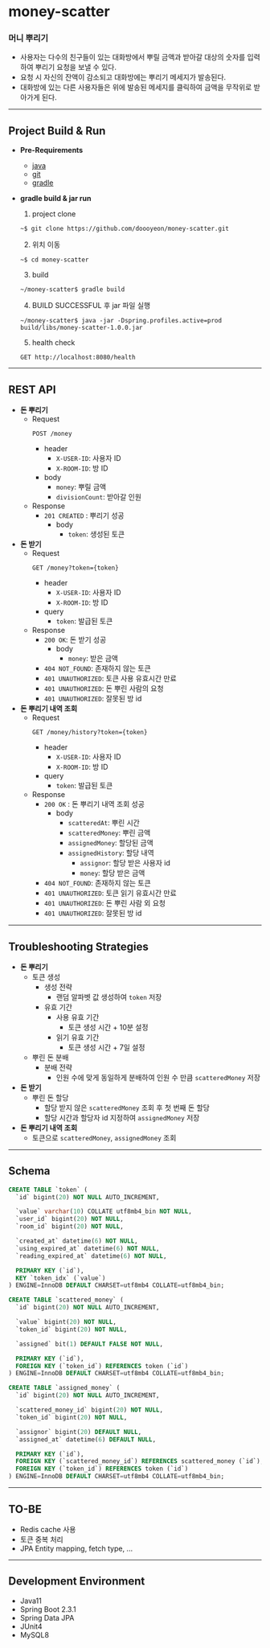 # money-scatter

### 머니 뿌리기
- 사용자는 다수의 친구들이 있는 대화방에서 뿌릴 금액과 받아갈 대상의 숫자를
입력하여 뿌리기 요청을 보낼 수 있다.
- 요청 시 자신의 잔액이 감소되고 대화방에는 뿌리기 메세지가 발송된다.
- 대화방에 있는 다른 사용자들은 위에 발송된 메세지를 클릭하여 금액을 무작위로
받아가게 된다.

---

## Project Build & Run
- **Pre-Requirements**
    - [java](https://www.oracle.com/technetwork/java/javase/downloads/jdk8-downloads-2133151.html)
    - [git](https://git-scm.com/downloads)
    - [gradle](https://gradle.org/install/)

- **gradle build & jar run**
    1. project clone
    ```
    ~$ git clone https://github.com/doooyeon/money-scatter.git 
    ```
    2. 위치 이동
    ```
    ~$ cd money-scatter
    ```
    3. build
    ```
    ~/money-scatter$ gradle build
    ```
    4. BUILD SUCCESSFUL 후 jar 파일 실행
    ```
  ~/money-scatter$ java -jar -Dspring.profiles.active=prod build/libs/money-scatter-1.0.0.jar
    ```
    5. health check
    ```
    GET http://localhost:8080/health
    ```

---

## REST API
- **돈 뿌리기**
    - Request
        ```
        POST /money
        ```
        - header
            - `X-USER-ID`: 사용자 ID
            - `X-ROOM-ID`: 방 ID
        - body
            - `money`: 뿌릴 금액
            - `divisionCount`: 받아갈 인원
    - Response
        - `201 CREATED` : 뿌리기 성공
            - body
                - `token`: 생성된 토큰
- **돈 받기**
    - Request
        ```
        GET /money?token={token}
        ```
        - header
            - `X-USER-ID`: 사용자 ID
            - `X-ROOM-ID`: 방 ID
        - query
            - `token`: 발급된 토큰
    - Response
        - `200 OK`: 돈 받기 성공
            - body
                - `money`: 받은 금액
        - `404 NOT_FOUND`: 존재하지 않는 토큰
        - `401 UNAUTHORIZED`: 토큰 사용 유효시간 만료
        - `401 UNAUTHORIZED`: 돈 뿌린 사람의 요청
        - `401 UNAUTHORIZED`: 잘못된 방 id
- **돈 뿌리기 내역 조회**
    - Request
        ```
        GET /money/history?token={token}
        ```
        - header
            - `X-USER-ID`: 사용자 ID
            - `X-ROOM-ID`: 방 ID
        - query
            - `token`: 발급된 토큰
    - Response
        - `200 OK` : 돈 뿌리기 내역 조회 성공
            - body
                - `scatteredAt`: 뿌린 시간
                - `scatteredMoney`: 뿌린 금액
                - `assignedMoney`: 할당된 금액
                - `assignedHistory`: 할당 내역
                    - `assignor`: 할당 받은 사용자 id
                    - `money`: 할당 받은 금액
        - `404 NOT_FOUND`: 존재하지 않는 토큰
        - `401 UNAUTHORIZED`: 토큰 읽기 유효시간 만료
        - `401 UNAUTHORIZED`: 돈 뿌린 사람 외 요청
        - `401 UNAUTHORIZED`: 잘못된 방 id

---

## Troubleshooting Strategies
- **돈 뿌리기**
    - 토큰 생성
        - 생성 전략
            - 랜덤 알파벳 값 생성하여 `token` 저장 
        - 유효 기간
            - 사용 유효 기간
                - 토큰 생성 시간 + 10분 설정
            - 읽기 유효 기간
                - 토큰 생성 시간 + 7일 설정
    - 뿌린 돈 분배
        - 분배 전략
            - 인원 수에 맞게 동일하게 분배하여 인원 수 만큼 `scatteredMoney` 저장
- **돈 받기**
    - 뿌린 돈 할당
        - 할당 받지 않은 `scatteredMoney` 조회 후 첫 번째 돈 할당
        - 할당 시간과 할당자 id 지정하여 `assignedMoney` 저장
- **돈 뿌리기 내역 조회**
    - 토큰으로 `scatteredMoney`, `assignedMoney` 조회

---

## Schema
```sql
CREATE TABLE `token` (
  `id` bigint(20) NOT NULL AUTO_INCREMENT,

  `value` varchar(10) COLLATE utf8mb4_bin NOT NULL,
  `user_id` bigint(20) NOT NULL,
  `room_id` bigint(20) NOT NULL,

  `created_at` datetime(6) NOT NULL,
  `using_expired_at` datetime(6) NOT NULL,
  `reading_expired_at` datetime(6) NOT NULL,

  PRIMARY KEY (`id`),
  KEY `token_idx` (`value`)
) ENGINE=InnoDB DEFAULT CHARSET=utf8mb4 COLLATE=utf8mb4_bin;

CREATE TABLE `scattered_money` (
  `id` bigint(20) NOT NULL AUTO_INCREMENT,

  `value` bigint(20) NOT NULL,
  `token_id` bigint(20) NOT NULL,

  `assigned` bit(1) DEFAULT FALSE NOT NULL,

  PRIMARY KEY (`id`),
  FOREIGN KEY (`token_id`) REFERENCES token (`id`)
) ENGINE=InnoDB DEFAULT CHARSET=utf8mb4 COLLATE=utf8mb4_bin;

CREATE TABLE `assigned_money` (
  `id` bigint(20) NOT NULL AUTO_INCREMENT,

  `scattered_money_id` bigint(20) NOT NULL,
  `token_id` bigint(20) NOT NULL,

  `assignor` bigint(20) DEFAULT NULL,
  `assigned_at` datetime(6) DEFAULT NULL,

  PRIMARY KEY (`id`),
  FOREIGN KEY (`scattered_money_id`) REFERENCES scattered_money (`id`),
  FOREIGN KEY (`token_id`) REFERENCES token (`id`)
) ENGINE=InnoDB DEFAULT CHARSET=utf8mb4 COLLATE=utf8mb4_bin;
```

---

## TO-BE
- Redis cache 사용
- 토큰 중복 처리
- JPA Entity mapping, fetch type, ...

---

## Development Environment
- Java11
- Spring Boot 2.3.1
- Spring Data JPA
- JUnit4
- MySQL8
